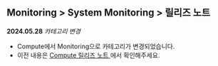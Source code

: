 ## Monitoring > System Monitoring > 릴리즈 노트

**2024.05.28**
*카테고리 변경*
- Compute에서 Monitoring으로 카테고리가 변경되었습니다.
- 이전 내용은 [Compute 릴리즈 노트 ](/en/Compute/Compute/ko/release-notes/)에서 확인해주세요.


